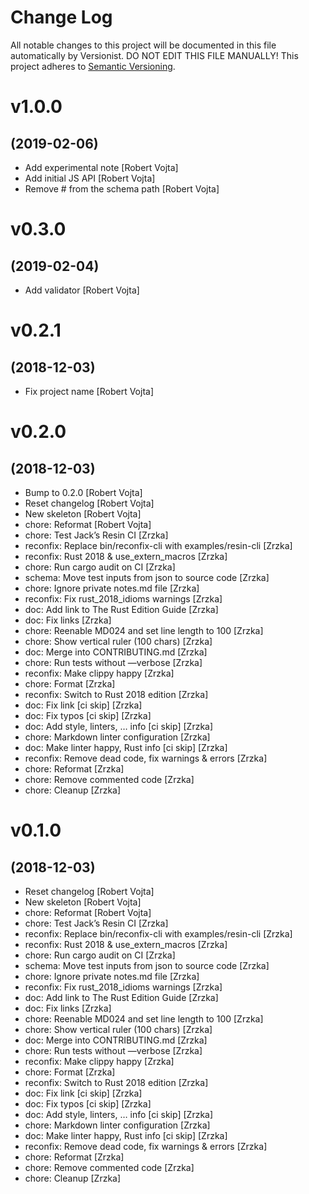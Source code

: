 # Change Log

All notable changes to this project will be documented in this file
automatically by Versionist. DO NOT EDIT THIS FILE MANUALLY!
This project adheres to [Semantic Versioning](http://semver.org/).

# v1.0.0
## (2019-02-06)

* Add experimental note [Robert Vojta]
* Add initial JS API [Robert Vojta]
* Remove # from the schema path [Robert Vojta]

# v0.3.0
## (2019-02-04)

* Add validator [Robert Vojta]

# v0.2.1
## (2018-12-03)

* Fix project name [Robert Vojta]

# v0.2.0
## (2018-12-03)

* Bump to 0.2.0 [Robert Vojta]
* Reset changelog [Robert Vojta]
* New skeleton [Robert Vojta]
* chore: Reformat [Robert Vojta]
* chore: Test Jack’s Resin CI [Zrzka]
* reconfix: Replace bin/reconfix-cli with examples/resin-cli [Zrzka]
* reconfix: Rust 2018 & use_extern_macros [Zrzka]
* chore: Run cargo audit on CI [Zrzka]
* schema: Move test inputs from json to source code [Zrzka]
* chore: Ignore private notes.md file [Zrzka]
* reconfix: Fix rust_2018_idioms warnings [Zrzka]
* doc: Add link to The Rust Edition Guide [Zrzka]
* doc: Fix links [Zrzka]
* chore: Reenable MD024 and set line length to 100 [Zrzka]
* chore: Show vertical ruler (100 chars) [Zrzka]
* doc: Merge into CONTRIBUTING.md [Zrzka]
* chore: Run tests without —verbose [Zrzka]
* reconfix: Make clippy happy [Zrzka]
* chore: Format [Zrzka]
* reconfix: Switch to Rust 2018 edition [Zrzka]
* doc: Fix link [ci skip] [Zrzka]
* doc: Fix typos [ci skip] [Zrzka]
* doc: Add style, linters, … info [ci skip] [Zrzka]
* chore: Markdown linter configuration [Zrzka]
* doc: Make linter happy, Rust info [ci skip] [Zrzka]
* reconfix: Remove dead code, fix warnings & errors [Zrzka]
* chore: Reformat [Zrzka]
* chore: Remove commented code [Zrzka]
* chore: Cleanup [Zrzka]

# v0.1.0
## (2018-12-03)

* Reset changelog [Robert Vojta]
* New skeleton [Robert Vojta]
* chore: Reformat [Robert Vojta]
* chore: Test Jack’s Resin CI [Zrzka]
* reconfix: Replace bin/reconfix-cli with examples/resin-cli [Zrzka]
* reconfix: Rust 2018 & use_extern_macros [Zrzka]
* chore: Run cargo audit on CI [Zrzka]
* schema: Move test inputs from json to source code [Zrzka]
* chore: Ignore private notes.md file [Zrzka]
* reconfix: Fix rust_2018_idioms warnings [Zrzka]
* doc: Add link to The Rust Edition Guide [Zrzka]
* doc: Fix links [Zrzka]
* chore: Reenable MD024 and set line length to 100 [Zrzka]
* chore: Show vertical ruler (100 chars) [Zrzka]
* doc: Merge into CONTRIBUTING.md [Zrzka]
* chore: Run tests without —verbose [Zrzka]
* reconfix: Make clippy happy [Zrzka]
* chore: Format [Zrzka]
* reconfix: Switch to Rust 2018 edition [Zrzka]
* doc: Fix link [ci skip] [Zrzka]
* doc: Fix typos [ci skip] [Zrzka]
* doc: Add style, linters, … info [ci skip] [Zrzka]
* chore: Markdown linter configuration [Zrzka]
* doc: Make linter happy, Rust info [ci skip] [Zrzka]
* reconfix: Remove dead code, fix warnings & errors [Zrzka]
* chore: Reformat [Zrzka]
* chore: Remove commented code [Zrzka]
* chore: Cleanup [Zrzka]
